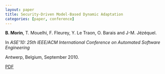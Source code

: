 ```yaml
---
layout: paper
title: Security-Driven Model-Based Dynamic Adaptation
categories: [paper, conference]
---
```

**B. Morin**, T. Mouelhi, F. Fleurey, Y. Le Traon, O. Barais and J-M. Jézéquel.

In _ASE’10: 25th IEEE/ACM International Conference on Automated Software Engineering_

Antwerp, Belgium, September 2010.

[PDF](https://docs.google.com/file/d/0B8COpPaPIDHYTUNuN0QwZDc3WlU/edit?usp=sharing)